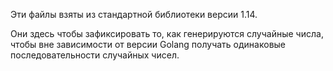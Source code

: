 Эти файлы взяты из стандартной библиотеки версии 1.14.

Они здесь чтобы зафиксировать то, как генерируются случайные числа, чтобы вне зависимости от версии Golang получать одинаковые последовательности случайных чисел.
